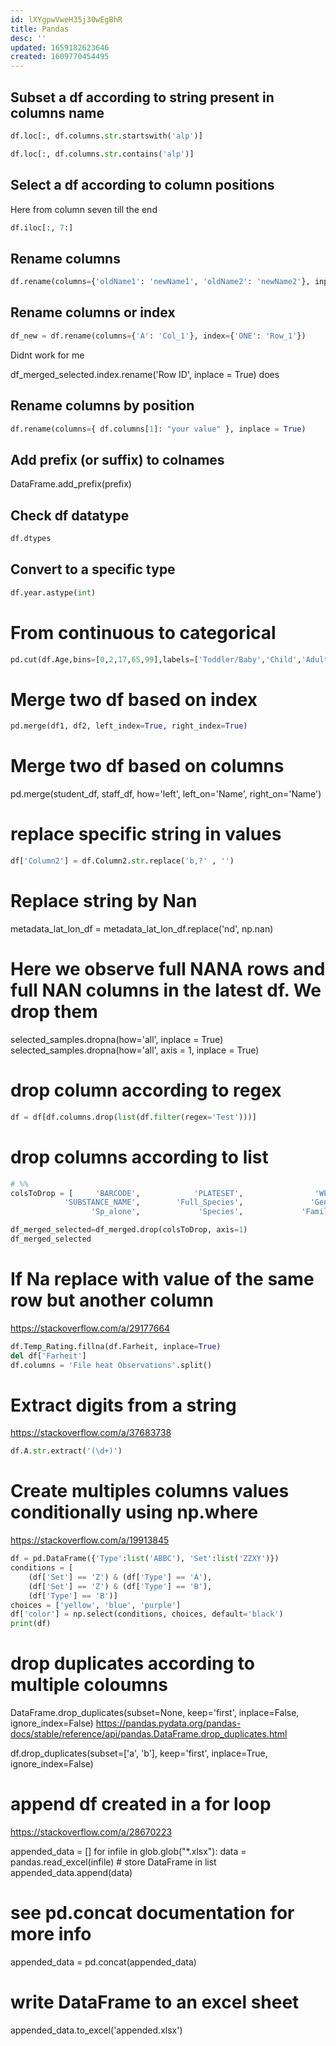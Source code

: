 ```yaml
---
id: lXYgpwVweH35j30wEgBhR
title: Pandas
desc: ''
updated: 1659182623646
created: 1609770454495
---
```


## Subset a df according to string present in columns name

```python
df.loc[:, df.columns.str.startswith('alp')]
```

```python
df.loc[:, df.columns.str.contains('alp')]
```
## Select a df according to column positions

Here from column seven till the end 

```python
df.iloc[:, 7:]
```


## Rename columns

```python
df.rename(columns={'oldName1': 'newName1', 'oldName2': 'newName2'}, inplace=True)
```


## Rename columns or index

```python
df_new = df.rename(columns={'A': 'Col_1'}, index={'ONE': 'Row_1'})
```

Didnt work for me

df_merged_selected.index.rename('Row ID', inplace = True)
 does
## Rename columns by position

```python
df.rename(columns={ df.columns[1]: "your value" }, inplace = True)
```

## Add prefix (or suffix) to colnames

DataFrame.add_prefix(prefix)



## Check df datatype

```python
df.dtypes
```

## Convert to a specific type

```python
df.year.astype(int)
```

# From continuous to categorical 

```python
pd.cut(df.Age,bins=[0,2,17,65,99],labels=['Toddler/Baby','Child','Adult','Elderly'])
```


# Merge two df based on index

```python
pd.merge(df1, df2, left_index=True, right_index=True)
```

# Merge two df based on columns


pd.merge(student_df, staff_df, how='left', left_on='Name', right_on='Name')



# replace specific string in values

```python
df['Column2'] = df.Column2.str.replace('b,?' , '')
```

# Replace string by Nan

metadata_lat_lon_df = metadata_lat_lon_df.replace('nd', np.nan)

# Here we observe full NANA rows and full NAN columns in the latest df. We drop them

selected_samples.dropna(how='all', inplace = True) 
selected_samples.dropna(how='all', axis = 1, inplace = True) 




# drop column according to regex

```python
df = df[df.columns.drop(list(df.filter(regex='Test')))]
```

# drop columns according to list


```python
# %%
colsToDrop = [     'BARCODE',            'PLATESET',                'WELL',
            'SUBSTANCE_NAME',        'Full_Species',               'Genus',
                  'Sp_alone',             'Species',             'Famille']

df_merged_selected=df_merged.drop(colsToDrop, axis=1)
df_merged_selected

```


# If Na replace with value of the same row but another column

https://stackoverflow.com/a/29177664

```python
df.Temp_Rating.fillna(df.Farheit, inplace=True)
del df['Farheit']
df.columns = 'File heat Observations'.split()

```

# Extract digits from a string 

https://stackoverflow.com/a/37683738


```python
df.A.str.extract('(\d+)')
```

# Create multiples columns values conditionally using np.where
https://stackoverflow.com/a/19913845

```python
df = pd.DataFrame({'Type':list('ABBC'), 'Set':list('ZZXY')})
conditions = [
    (df['Set'] == 'Z') & (df['Type'] == 'A'),
    (df['Set'] == 'Z') & (df['Type'] == 'B'),
    (df['Type'] == 'B')]
choices = ['yellow', 'blue', 'purple']
df['color'] = np.select(conditions, choices, default='black')
print(df)

```
# drop duplicates according to multiple coloumns

DataFrame.drop_duplicates(subset=None, keep='first', inplace=False, ignore_index=False)
https://pandas.pydata.org/pandas-docs/stable/reference/api/pandas.DataFrame.drop_duplicates.html

df.drop_duplicates(subset=['a', 'b'], keep='first', inplace=True, ignore_index=False)

# append df created in a for loop 
https://stackoverflow.com/a/28670223


appended_data = []
for infile in glob.glob("*.xlsx"):
    data = pandas.read_excel(infile)
    # store DataFrame in list
    appended_data.append(data)
# see pd.concat documentation for more info
appended_data = pd.concat(appended_data)
# write DataFrame to an excel sheet 
appended_data.to_excel('appended.xlsx')

